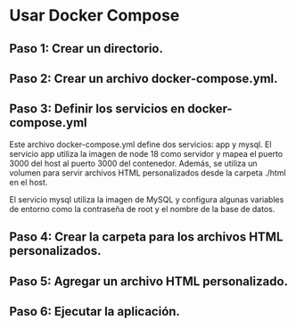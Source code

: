# Usar Docker Compose 


## Paso 1: Crear un directorio. 

 

 

 

## Paso 2: Crear un archivo docker-compose.yml. 

 

 

 

 

 

 

## Paso 3: Definir los servicios en docker-compose.yml 

 

 

 

Este archivo docker-compose.yml define dos servicios: app y mysql. El servicio app utiliza la imagen de node 18 como servidor  y mapea el puerto 3000 del host al puerto 3000 del contenedor. Además, se utiliza un volumen para servir archivos HTML personalizados desde la carpeta ./html en el host. 

El servicio mysql utiliza la imagen de MySQL y configura algunas variables de entorno como la contraseña de root y el nombre de la base de datos. 

 


## Paso 4: Crear la carpeta para los archivos HTML personalizados. 

 

 

 

## Paso 5: Agregar un archivo HTML personalizado. 

 

 

 

## Paso 6: Ejecutar la aplicación. 

 

 

 

 

 

 

 